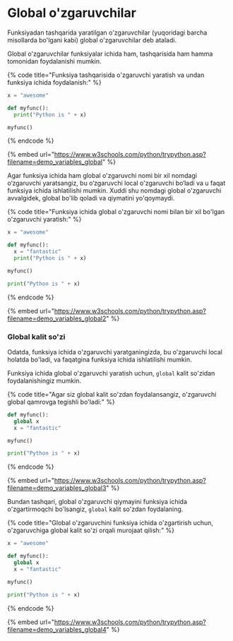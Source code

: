 # Global o'zgaruvchilar

Funksiyadan tashqarida yaratilgan o'zgaruvchilar (yuqoridagi barcha misollarda bo'lgani kabi) global o'zgaruvchilar deb ataladi.

Global o'zgaruvchilar funksiyalar ichida ham, tashqarisida ham hamma tomonidan foydalanishi mumkin.

{% code title="Funksiya tashqarisida o'zgaruvchi yaratish va undan funksiya ichida foydalanish:" %}
```python
x = "awesome"

def myfunc():
  print("Python is " + x)

myfunc()
```
{% endcode %}

{% embed url="https://www.w3schools.com/python/trypython.asp?filename=demo_variables_global" %}

Agar funksiya ichida ham global o'zgaruvchi nomi bir xil nomdagi o‘zgaruvchi yaratsangiz, bu o‘zgaruvchi local o'zgaruvchi bo‘ladi va u faqat funksiya ichida ishlatilishi mumkin. Xuddi shu nomdagi global o'zgaruvchi avvalgidek, global bo'lib qoladi va qiymatini yo'qoymaydi.

{% code title="Funksiya ichida global o'zgaruvchi nomi bilan bir xil bo'lgan o'zgaruvchi yaratish:" %}
```python
x = "awesome"

def myfunc():
  x = "fantastic"
  print("Python is " + x)

myfunc()

print("Python is " + x) 
```
{% endcode %}

{% embed url="https://www.w3schools.com/python/trypython.asp?filename=demo_variables_global2" %}

### Global kalit so'zi

Odatda, funksiya ichida o'zgaruvchi yaratganingizda, bu o'zgaruvchi local holatda bo'ladi, va faqatgina funksiya ichida ishlatilishi mumkin.

Funksiya ichida global o'zgaruvchi yaratish uchun, `global` kalit so'zidan foydalanishingiz mumkin.

{% code title="Agar siz global kalit so'zdan foydalansangiz, o'zgaruvchi global qamrovga tegishli bo'ladi:" %}
```python
def myfunc():
  global x
  x = "fantastic"

myfunc()

print("Python is " + x)
```
{% endcode %}

{% embed url="https://www.w3schools.com/python/trypython.asp?filename=demo_variables_global3" %}

Bundan tashqari, global o'zgaruvchi qiymayini funksiya ichida o'zgartirmoqchi bo'lsangiz, `global` kalit so'zdan foydalaning.

{% code title="Global o'zgaruvchini funksiya ichida o'zgartirish uchun, o'zgaruvchiga global kalit so'zi orqali murojaat qilish:" %}
```python
x = "awesome"

def myfunc():
  global x
  x = "fantastic"

myfunc()

print("Python is " + x) 
```
{% endcode %}

{% embed url="https://www.w3schools.com/python/trypython.asp?filename=demo_variables_global4" %}
